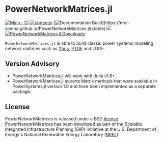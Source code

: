# PowerNetworkMatrices.jl

[![Main - CI](https://github.com/NREL-Sienna/PowerNetworkMatrices.jl/actions/workflows/main-tests.yml/badge.svg)](https://github.com/NREL-Sienna/PowerNetworkMatrices.jl/actions/workflows/main-tests.yml)
[![codecov](https://codecov.io/gh/NREL-Sienna/PowerNetworkMatrices.jl/branch/main/graph/badge.svg?token=2VvekKsf11)](https://codecov.io/gh/NREL-Sienna/PowerNetworkMatrices.jl)
[![Documentation Build](https://github.com/NREL-Sienna/PowerNetworkMatrices.jl/workflows/Documentation/badge.svg?)](https://nrel-sienna.github.io/PowerNetworkMatrices.jl/stable)
[<img src="https://img.shields.io/badge/slack-@SIIP/PNM-blue.svg?logo=slack">](https://join.slack.com/t/nrel-sienna/shared_invite/zt-glam9vdu-o8A9TwZTZqqNTKHa7q3BpQ)
[![PowerNetworkMatrices.jl Downloads](https://shields.io/endpoint?url=https://pkgs.genieframework.com/api/v1/badge/PowerNetworkMatrices)](https://pkgs.genieframework.com?packages=PowerNetworkMatrices)

`PowerNetworkMatrices.jl` is able to build classic power systems modeling network matrices such as
[Ybus](https://en.wikipedia.org/wiki/Nodal_admittance_matrix), [PTDF](https://www.powerworld.com/WebHelp/Content/MainDocumentation_HTML/Power_Transfer_Distribution_Factors.htm) and LODF.

## Version Advisory

- PowerNetworkMatrices.jl will work with Julia v1.6+.
- PowerNetworkMatrices.jl exports Matrix methods that were available in PowerSystems.jl version 1.0 and have been implemented as a separate package.

## License

PowerNetworkMatrices is released under a BSD [license](https://github.com/NREL/PowerNetworkMatrices.jl/blob/master/LICENSE).
PowerNetworkMatrices has been developed as part of the Scalable Integrated Infrastructure Planning (SIIP)
initiative at the U.S. Department of Energy's National Renewable Energy Laboratory ([NREL](https://www.nrel.gov/)).

